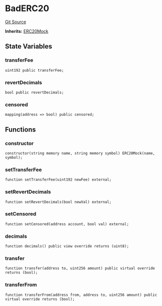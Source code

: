 # BadERC20
[Git Source](https://github.com/larrythecucumber321/protocol/blob/0e60393685a4ae7994ac986273cdfa4cf9c069ed/contracts/plugins/mocks/BadERC20.sol)

**Inherits:**
[ERC20Mock](/tools/docgen/src/contracts/plugins/mocks/ERC20Mock.sol/contract.ERC20Mock.md)


## State Variables
### transferFee

```solidity
uint192 public transferFee;
```


### revertDecimals

```solidity
bool public revertDecimals;
```


### censored

```solidity
mapping(address => bool) public censored;
```


## Functions
### constructor


```solidity
constructor(string memory name, string memory symbol) ERC20Mock(name, symbol);
```

### setTransferFee


```solidity
function setTransferFee(uint192 newFee) external;
```

### setRevertDecimals


```solidity
function setRevertDecimals(bool newVal) external;
```

### setCensored


```solidity
function setCensored(address account, bool val) external;
```

### decimals


```solidity
function decimals() public view override returns (uint8);
```

### transfer


```solidity
function transfer(address to, uint256 amount) public virtual override returns (bool);
```

### transferFrom


```solidity
function transferFrom(address from, address to, uint256 amount) public virtual override returns (bool);
```

